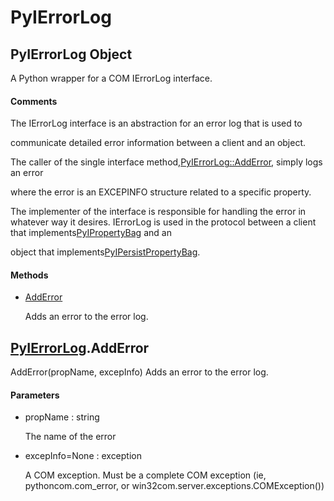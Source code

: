 # PyIErrorLog

## PyIErrorLog Object



A Python wrapper for a COM IErrorLog interface\.

#### Comments


The IErrorLog interface is an abstraction for an error log that is used to 

communicate detailed error information between a client and an object\. 

The caller of the single interface method,[PyIErrorLog::AddError](PyIErrorLog.md#pyierrorlogadderror), simply logs an error 

where the error is an EXCEPINFO structure related to a specific property\. 

The implementer of the interface is responsible for handling the error in whatever way it desires\.
IErrorLog is used in the protocol between a client that implements[PyIPropertyBag](#pyipropertybag) and an 

object that implements[PyIPersistPropertyBag](#pyipersistpropertybag)\.

#### Methods


  - [AddError](PyIErrorLog.md#pyierrorlogadderror)

    Adds an error to the error log\.&nbsp;


## [PyIErrorLog](#pyierrorlog)\.AddError

AddError\(propName, excepInfo\)
Adds an error to the error log\.

#### Parameters


  - propName : string

    The name of the error

  - excepInfo=None : exception

    A COM exception\.  Must be a complete COM exception \(ie, pythoncom\.com\_error, or win32com\.server\.exceptions\.COMException\(\)\)